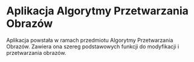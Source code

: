 # Aplikacja Algorytmy Przetwarzania Obrazów

Aplikacja powstała w ramach przedmiotu Algorytmy Przetwarzania Obrazów. Zawiera ona szereg podstawowych funkcji do modyfikacji i przetwarzania obrazów.

